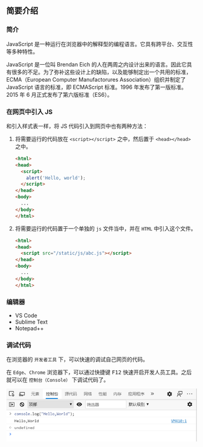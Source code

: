 ## 简要介绍

### 简介

JavaScript 是一种运行在浏览器中的解释型的编程语言。它具有跨平台、交互性等多种特性。

JavaScript 是一位叫 Brendan Eich 的人在两周之内设计出来的语言。因此它具有很多的不足。为了弥补这些设计上的缺陷，以及能够制定出一个共用的标准，ECMA（European Computer Manufactorures Association）组织并制定了 JavaScript 语言的标准，即 ECMAScript 标准。1996 年发布了第一版标准。2015 年 6 月正式发布了第六版标准（ES6）。

### 在网页中引入 JS

和引入样式表一样，将 JS 代码引入到网页中也有两种方法：

1. 将需要运行的代码放在 `<script></script>` 之中，然后置于 `<head></head>` 之中。

   ```html
   <html>
   <head>
     <script>
       alert('Hello, world');
     </script>
   </head>
   <body>
     ...
   </body>
   </html>
   ```

2. 将需要运行的代码置于一个单独的 `js` 文件当中，并在 `HTML` 中引入这个文件。

   ```html
   <html>
   <head>
     <script src="/static/js/abc.js"></script>
   </head>
   <body>
     ...
   </body>
   </html>
   ```

### 编辑器

+ VS Code
+ Sublime Text
+ Notepad++

### 调试代码

在浏览器的 `开发者工具` 下，可以快速的调试自己网页的代码。

在  `Edge`、`Chrome` 浏览器下，可以通过快捷键 <kbd>F12</kbd> 快速开启开发人员工具。之后就可以在 `控制台（Console）` 下调试代码了。

![](https://raw.githubusercontent.com/Soanguy/imgbak/master/img/JS-Intro-p1.png)


